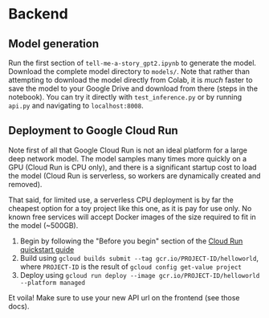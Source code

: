 # Backend

## Model generation

Run the first section of `tell-me-a-story_gpt2.ipynb` to generate the model.
Download the complete model directory to `models/`. Note that rather than
attempting to download the model directly from Colab, it is _much_ faster to
save the model to your Google Drive and download from there (steps in the
notebook). You can try it directly with `test_inference.py` or by running
`api.py` and navigating to `localhost:8008`.

## Deployment to Google Cloud Run

Note first of all that Google Cloud Run is not an ideal platform for a large
deep network model. The model samples many times more quickly on a GPU (Cloud
Run is CPU only), and there is a significant startup cost to load the model
(Cloud Run is serverless, so workers are dynamically created and removed).

That said, for limited use, a serverless CPU deployment is by far the cheapest
option for a toy project like this one, as it is pay for use only. No known free
services will accept Docker images of the size required to fit in the model
(~500GB).

1. Begin by following the "Before you begin" section of the [Cloud Run
   quickstart
   guide](https://cloud.google.com/run/docs/quickstarts/build-and-deploy)
2. Build using `gcloud builds submit --tag gcr.io/PROJECT-ID/helloworld`, where
   `PROJECT-ID` is the result of `gcloud config get-value project`
3. Deploy using `gcloud run deploy --image gcr.io/PROJECT-ID/helloworld --platform managed`

Et voila! Make sure to use your new API url on the frontend (see those docs).
